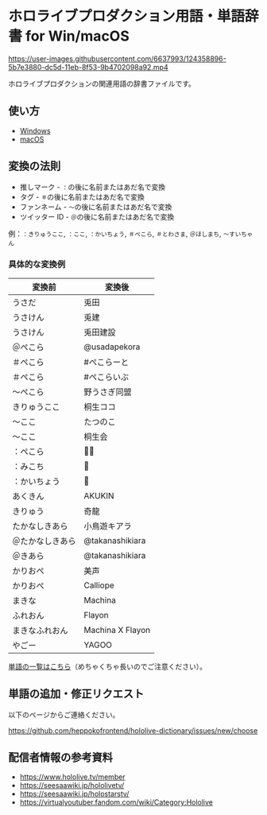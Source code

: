 # ホロライブプロダクション用語・単語辞書 for Win/macOS

https://user-images.githubusercontent.com/6637993/124358896-5b7e3880-dc5d-11eb-8f53-9b4702098a92.mp4

ホロライブプロダクションの関連用語の辞書ファイルです。

## 使い方

- [Windows](WINDOWS.md)
- [macOS](MACOS.md)

## 変換の法則

- 推しマーク - `：`の後に名前またはあだ名で変換
- タグ - `＃`の後に名前またはあだ名で変換
- ファンネーム - `〜`の後に名前またはあだ名で変換
- ツイッター ID - `＠`の後に名前またはあだ名で変換

例：`：きりゅうここ`, `：ここ`, `：かいちょう`, `＃ぺこら`, `＃とわさま`, `＠ほしまち`, `〜すいちゃん`

### 具体的な変換例

| 変換前           | 変換後           |
| ---------------- | ---------------- |
| うさだ           | 兎田             |
| うさけん         | 兎建             |
| うさけん         | 兎田建設         |
| ＠ぺこら         | @usadapekora     |
| ＃ぺこら         | #ぺこらーと      |
| ＃ぺこら         | #ぺこらいぶ      |
| 〜ぺこら         | 野うさぎ同盟     |
| きりゅうここ     | 桐生ココ         |
| 〜ここ           | たつのこ         |
| 〜ここ           | 桐生会           |
| ：ぺこら         | 👯‍♀️‍️             |
| ：みこち         | 🌸               |
| ：かいちょう     | 🐉               |
| あくきん         | AKUKIN           |
| きりゅう         | 奇龍             |
| たかなしきあら   | 小鳥遊キアラ     |
| ＠たかなしきあら | @takanashikiara  |
| ＠きあら         | @takanashikiara  |
| かりおぺ         | 美声             |
| かりおぺ         | Calliope         |
| まきな           | Machina          |
| ふれおん         | Flayon           |
| まきなふれおん   | Machina X Flayon |
| やごー           | YAGOO            |

[単語の一覧はこちら](./LIST.md)（めちゃくちゃ長いのでご注意ください）。

## 単語の追加・修正リクエスト

以下のページからご連絡ください。

<https://github.com/heppokofrontend/hololive-dictionary/issues/new/choose>

## 配信者情報の参考資料

- https://www.hololive.tv/member
- https://seesaawiki.jp/hololivetv/
- https://seesaawiki.jp/holostarstv/
- https://virtualyoutuber.fandom.com/wiki/Category:Hololive
